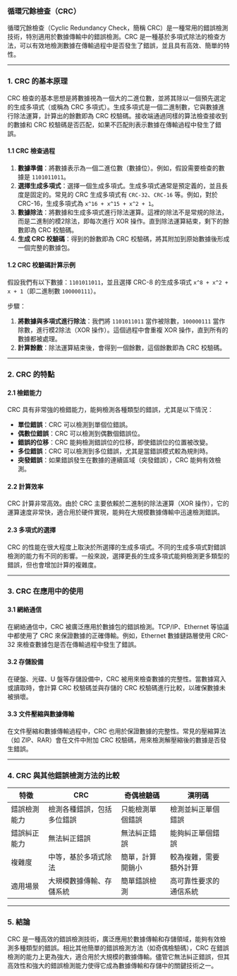 ### 循環冗餘檢查（CRC）

循環冗餘檢查（Cyclic Redundancy Check，簡稱 CRC）是一種常用的錯誤檢測技術，特別適用於數據傳輸中的錯誤檢測。CRC 是一種基於多項式除法的檢查方法，可以有效地檢測數據在傳輸過程中是否發生了錯誤，並且具有高效、簡單的特性。

---

### **1. CRC 的基本原理**

CRC 檢查的基本思想是將數據視為一個大的二進位數，並將其除以一個預先選定的生成多項式（或稱為 CRC 多項式）。生成多項式是一個二進制數，它與數據進行除法運算，計算出的餘數即為 CRC 校驗碼。接收端通過同樣的算法檢查接收到的數據和 CRC 校驗碼是否匹配，如果不匹配則表示數據在傳輸過程中發生了錯誤。

#### **1.1 CRC 檢查過程**

1. **數據準備**：將數據表示為一個二進位數（數據位）。例如，假設需要檢查的數據是 `1101011011`。
2. **選擇生成多項式**：選擇一個生成多項式。生成多項式通常是預定義的，並且長度是固定的。常見的 CRC 生成多項式有 `CRC-32`、`CRC-16` 等。例如，對於 CRC-16，生成多項式為 `x^16 + x^15 + x^2 + 1`。
3. **數據除法**：將數據和生成多項式進行除法運算。這裡的除法不是常規的除法，而是二進制的模2除法，即每次進行 XOR 操作。直到除法運算結束，剩下的餘數即為 CRC 校驗碼。
4. **生成 CRC 校驗碼**：得到的餘數即為 CRC 校驗碼，將其附加到原始數據後形成一個完整的數據包。

#### **1.2 CRC 校驗碼計算示例**

假設我們有以下數據：`1101011011`，並且選擇 CRC-8 的生成多項式 `x^8 + x^2 + x + 1`（即二進制數 `100000111`）。

步驟：
1. **將數據與多項式進行除法**：我們將 `1101011011` 當作被除數，`100000111` 當作除數，進行模2除法（XOR 操作）。這個過程中會重複 XOR 操作，直到所有的數據都被處理。
2. **計算餘數**：除法運算結束後，會得到一個餘數，這個餘數即為 CRC 校驗碼。

---

### **2. CRC 的特點**

#### **2.1 檢錯能力**

CRC 具有非常強的檢錯能力，能夠檢測各種類型的錯誤，尤其是以下情況：
- **單位錯誤**：CRC 可以檢測到單個位錯誤。
- **偶數位錯誤**：CRC 可以檢測到偶數個錯誤位。
- **錯誤的位移**：CRC 能夠檢測錯誤位的位移，即使錯誤位的位置被改變。
- **多位錯誤**：CRC 可以檢測到多位錯誤，尤其是當錯誤模式較為規則時。
- **突發錯誤**：如果錯誤發生在數據的連續區域（突發錯誤），CRC 能夠有效檢測。

#### **2.2 計算效率**

CRC 計算非常高效。由於 CRC 主要依賴於二進制的除法運算（XOR 操作），它的運算速度非常快，適合用於硬件實現，能夠在大規模數據傳輸中迅速檢測錯誤。

#### **2.3 多項式的選擇**

CRC 的性能在很大程度上取決於所選擇的生成多項式。不同的生成多項式對錯誤檢測的能力有不同的影響。一般來說，選擇更長的生成多項式能夠檢測更多類型的錯誤，但也會增加計算的複雜度。

---

### **3. CRC 在應用中的使用**

#### **3.1 網絡通信**

在網絡通信中，CRC 被廣泛應用於數據包的錯誤檢測。TCP/IP、Ethernet 等協議中都使用了 CRC 來保證數據的正確傳輸。例如，Ethernet 數據鏈路層使用 CRC-32 來檢查數據包是否在傳輸過程中發生了錯誤。

#### **3.2 存儲設備**

在硬盤、光碟、U 盤等存儲設備中，CRC 被用來檢查數據的完整性。當數據寫入或讀取時，會計算 CRC 校驗碼並與存儲的 CRC 校驗碼進行比較，以確保數據未被損壞。

#### **3.3 文件壓縮與數據傳輸**

在文件壓縮和數據傳輸過程中，CRC 也用於保證數據的完整性。常見的壓縮算法（如 ZIP、RAR）會在文件中附加 CRC 校驗碼，用來檢測解壓縮後的數據是否發生錯誤。

---

### **4. CRC 與其他錯誤檢測方法的比較**

| 特徵              | CRC                        | 奇偶檢驗碼                 | 漢明碼                     |
|-------------------|----------------------------|----------------------------|----------------------------|
| 錯誤檢測能力      | 檢測各種錯誤，包括多位錯誤 | 只能檢測單個錯誤           | 檢測並糾正單個錯誤         |
| 錯誤糾正能力      | 無法糾正錯誤               | 無法糾正錯誤               | 能夠糾正單個錯誤           |
| 複雜度            | 中等，基於多項式除法       | 簡單，計算開銷小           | 較為複雜，需要額外計算     |
| 適用場景          | 大規模數據傳輸、存儲系統   | 簡單錯誤檢測               | 高可靠性要求的通信系統     |

---

### **5. 結論**

CRC 是一種高效的錯誤檢測技術，廣泛應用於數據傳輸和存儲領域，能夠有效檢測多種類型的錯誤。相比其他簡單的錯誤檢測方法（如奇偶檢驗碼），CRC 在錯誤檢測的能力上更為強大，適合用於大規模的數據傳輸。儘管它無法糾正錯誤，但其高效性和強大的錯誤檢測能力使得它成為數據傳輸和存儲中的關鍵技術之一。